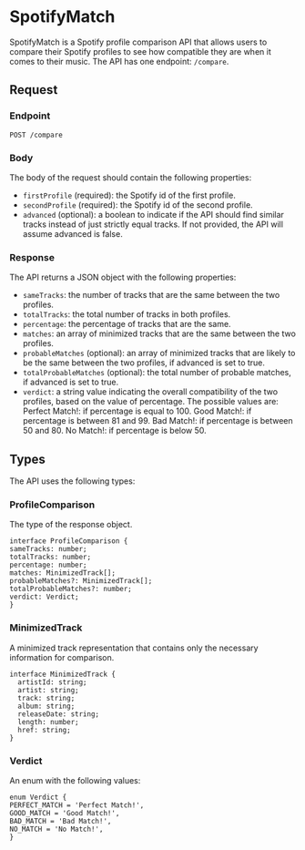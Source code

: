 # SpotifyMatch

SpotifyMatch is a Spotify profile comparison API that allows users to compare their Spotify profiles to see how compatible they are when it comes to their music. The API has one endpoint: `/compare`.

## Request

### Endpoint

`POST /compare`

### Body

The body of the request should contain the following properties:

- `firstProfile` (required): the Spotify id of the first profile.
- `secondProfile` (required): the Spotify id of the second profile.
- `advanced` (optional): a boolean to indicate if the API should find similar tracks instead of just strictly equal tracks. If not provided, the API will assume advanced is false.

### Response

The API returns a JSON object with the following properties:

- `sameTracks`: the number of tracks that are the same between the two profiles.
- `totalTracks`: the total number of tracks in both profiles.
- `percentage`: the percentage of tracks that are the same.
- `matches`: an array of minimized tracks that are the same between the two profiles.
- `probableMatches` (optional): an array of minimized tracks that are likely to be the same between the two profiles, if advanced is set to true.
- `totalProbableMatches` (optional): the total number of probable matches, if advanced is set to true.
- `verdict`: a string value indicating the overall compatibility of the two profiles, based on the value of percentage. The possible values are:
  Perfect Match!: if percentage is equal to 100.
  Good Match!: if percentage is between 81 and 99.
  Bad Match!: if percentage is between 50 and 80.
  No Match!: if percentage is below 50.

## Types

The API uses the following types:

### ProfileComparison

The type of the response object.

```
interface ProfileComparison {
sameTracks: number;
totalTracks: number;
percentage: number;
matches: MinimizedTrack[];
probableMatches?: MinimizedTrack[];
totalProbableMatches?: number;
verdict: Verdict;
}
```

### MinimizedTrack

A minimized track representation that contains only the necessary information for comparison.

```
interface MinimizedTrack {
  artistId: string;
  artist: string;
  track: string;
  album: string;
  releaseDate: string;
  length: number;
  href: string;
}
```

### Verdict

An enum with the following values:

```
enum Verdict {
PERFECT_MATCH = 'Perfect Match!',
GOOD_MATCH = 'Good Match!',
BAD_MATCH = 'Bad Match!',
NO_MATCH = 'No Match!',
}
```
